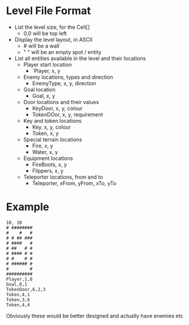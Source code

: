 # Level File Format

* List the level size, for the Cell[]
  * 0,0 will be top left
* Display the level layout, in ASCII
  * \# will be a wall
  * " " will be an empty spot / entity
* List all entities available in the level and their locations
  * Player start location
    * `Player, x, y
  * Enemy locations, types and direction
    * EnemyType, x, y, direction
  * Goal location
    * Goal, x, y
  * Door locations and their values
    * KeyDoor, x, y, colour
    * TokenDOor, x, y, requirement
  * Key and token locations
    * Key, x, y, colour
    * Token, x, y
  * Special terrain locations
    * Fire, x, y
    * Water, x, y
  * Equipment locations
    * FireBoots, x, y
    * Flippers, x, y
  * Teleporter locations, from and to
    * Teleporter, xFrom, yFrom, xTo, yTo

# Example

```
10, 10
# ########
#    #   #
# # ## ###
# ####   #
# ##   # #
# #### # #
# #    # #
# ###### #
#        #
##########
Player,1,0
Goal,8,1
TokenDoor,6,2,3
Token,4,1
Token,3,6
Token,4,4
```

Obviously these would be better designed and actually have enemies etc